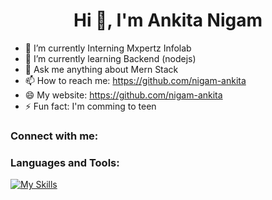  <h1 align="center">Hi 👋, I'm Ankita Nigam</h1>

- 🔭 I’m currently Interning Mxpertz Infolab
- 🌱 I’m currently learning Backend (nodejs)
- 💬 Ask me anything about Mern Stack
- 📫 How to reach me: https://github.com/nigam-ankita
- 😄 My website: https://github.com/nigam-ankita
- ⚡ Fun fact: I'm comming to teen
  
### Connect with me:


### Languages and Tools:
[![My Skills](https://skillicons.dev/icons?i=html,css,javascript,bootstrap,jQury,react,express,Redux,Nodemon,Mongodb,github)](https://skillicons.dev)



<br>
<!-- ⭐️ From [axiftaj](https://github.com/axiftaj) -->
